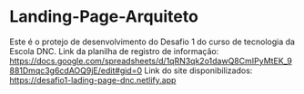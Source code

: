 # Landing-Page-Arquiteto
Este é o protejo de desenvolvimento do Desafio 1 do curso de tecnologia da Escola DNC. 
Link da planilha de registro de informação:  https://docs.google.com/spreadsheets/d/1qRN3qk2o1dawQ8CmIPyMtEK_9881Dmqc3g6cdAOQ9jE/edit#gid=0
Link do site disponibilizados: https://desafio1-lading-page-dnc.netlify.app
